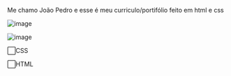 Me chamo João Pedro e esse é meu curriculo/portifólio feito em html e css


![image](https://user-images.githubusercontent.com/103138394/224194801-4af1f1f1-e83f-4f3f-99ae-7b20bd09a850.png)




![image](https://user-images.githubusercontent.com/103138394/224194835-2af0f88c-8a33-445d-8bc3-59815721c35b.png)



⬜CSS


⬜HTML
